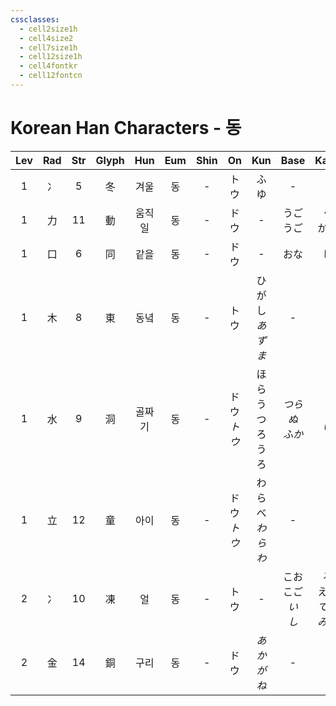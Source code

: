 ```yaml
---
cssclasses:
  - cell2size1h
  - cell4size2
  - cell7size1h
  - cell12size1h
  - cell4fontkr
  - cell12fontcn
---
```


# Korean Han Characters - 동

| Lev | Rad | Str | Glyph | Hun | Eum | Shin |     On     |       Kun       |         Base         |         Kana          | Simp |     Man      |  Can  |     Viet     |
| :-: | :-: | :-: | :---: | :-: | :-: | :--: | :--------: | :-------------: | :------------------: | :-------------------: | :--: | :----------: | :---: | :----------: |
|  1  |  冫  |  5  |   冬   | 겨울  |  동  |  -   |     トウ     |       ふゆ        |          -           |           -           |  -   |     dōng     | dung1 |     đông     |
|  1  |  力  | 11  |   動   | 움직일 |  동  |  -   |     ドウ     |        -        |       うご<br>うご       |        く<br>かす        |  动   |     dòng     | dung6 |     động     |
|  1  |  口  |  6  |   同   | 같을  |  동  |  -   |     ドウ     |        -        |          おな          |           じ           |  -   | tóng<br>tòng | tung4 |     đồng     |
|  1  |  木  |  8  |   東   | 동녘  |  동  |  -   |     トウ     |  ひがし<br>*あずま*   |          -           |           -           |  东   |     dōng     | dung1 | đang<br>đông |
|  1  |  水  |  9  |   洞   | 골짜기 |  동  |  -   | ドウ<br>*トウ* | ほら<br>うつろ<br>うろ |     *つらぬ<br>ふか*      |       *く<br>い*        |  -   | dòng<br>tóng | dung6 |     đọng     |
|  1  |  立  | 12  |   童   | 아이  |  동  |  -   | ドウ<br>*トウ* |  わらべ<br>*わらわ*   |          -           |           -           |  -   |     tóng     | tung4 |     đồng     |
|  2  |  冫  | 10  |   凍   |  얼  |  동  |  -   |     トウ     |        -        | こお<br>こご<br>*い<br>し* | る<br>える<br>*てる<br>みる* |  冻   |     dòng     | dung3 |     đông     |
|  2  |  金  | 14  |   銅   | 구리  |  동  |  -   |     ドウ     |     *あかがね*      |          -           |           -           |  铜   |     tóng     | tung4 |     đồng     |
